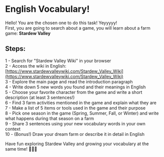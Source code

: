 # **English Vocabulary!**

Hello! You are the chosen one to do this task! Yeyyyyy!  
First, you are going to search about a game, you will learn about a farm game: **Stardew Valley**

## **Steps:**

1 - Search for "Stardew Valley Wiki" in your browser  
2 - Access the wiki in English: [https://www.stardewvalleywiki.com/Stardew_Valley_Wiki](https://www.stardewvalleywiki.com/Stardew_Valley_Wiki)  
3 - Explore the main page and read the introduction paragraph  
4 - Write down 5 new words you found and their meanings in English  
5 - Choose your favorite character from the game and write a short description (at least 3 sentences!)  
6 - Find 3 farm activities mentioned in the game and explain what they are  
7 - Make a list of 5 items or tools used in the game and their purpose  
8 - Pick one season in the game (Spring, Summer, Fall, or Winter) and write what happens during that season on a farm  
9 - Share 3 sentences using your new vocabulary words in your own context  
10 - (Bonus!) Draw your dream farm or describe it in detail in English

Have fun exploring Stardew Valley and growing your vocabulary at the same time! 🌱🐓🌟
